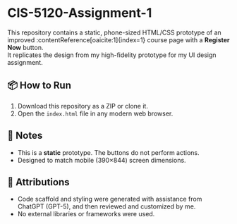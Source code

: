# CIS-5120-Assignment-1

This repository contains a static, phone-sized HTML/CSS prototype of an improved :contentReference[oaicite:1]{index=1} course page with a **Register Now** button.  
It replicates the design from my high-fidelity prototype for my UI design assignment.

## 📦 How to Run
1. Download this repository as a ZIP or clone it.
2. Open the `index.html` file in any modern web browser.

## 📝 Notes
- This is a **static** prototype. The buttons do not perform actions.
- Designed to match mobile (390×844) screen dimensions.

## 🤖 Attributions
- Code scaffold and styling were generated with assistance from ChatGPT (GPT-5), and then reviewed and customized by me.
- No external libraries or frameworks were used.

